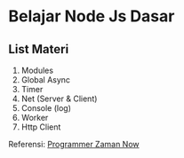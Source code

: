 # Belajar Node Js Dasar

## List Materi

1. Modules
2. Global Async
3. Timer
4. Net (Server & Client)
5. Console (log)
6. Worker
7. Http Client

Referensi:  [Programmer Zaman Now](https://www.udemy.com/user/eko-kurniawan/)
